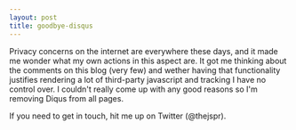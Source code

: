 ```yaml
---
layout: post
title: goodbye-disqus
---
```


Privacy concerns on the internet are everywhere these days, and it made me
wonder what my own actions in this aspect are. It got me thinking about the
comments on this blog (very few) and wether having that functionality justifies
rendering a lot of third-party javascript and tracking I have no control over. I
couldn't really come up with any good reasons so I'm removing Diqus from all
pages.

If you need to get in touch, hit me up on Twitter (@thejspr).
